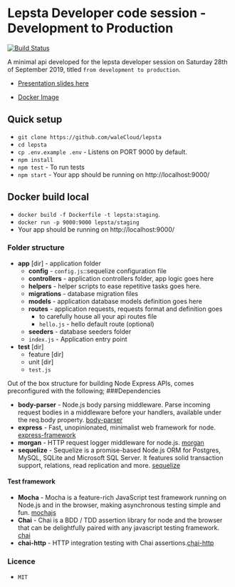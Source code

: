 # Lepsta Developer code session - Development to Production 
[![Build Status](https://travis-ci.org/waleCloud/lepsta.svg?branch=staging)](https://travis-ci.org/waleCloud/lepsta)

A minimal api developed for the lepsta developer session on Saturday 28th of September 2019, titled `from development to production`.
* [Presentation slides here](https://docs.google.com/presentation/d/1FU0f-3Xd-4NgblomPzHeU3tk7d3dOhqbgSvDdbBs_rs/edit?usp=sharing)

* [Docker Image](https://hub.docker.com/r/walecloud/lepsta/builds)

## Quick setup
* `git clone https://github.com/waleCloud/lepsta`
* `cd lepsta`
* `cp .env.example .env` - Listens on PORT 9000 by default.
* `npm install`
* `npm test` - To run tests
* `npm start` - Your app should be running on http://localhost:9000/

## Docker build local
* `docker build -f Dockerfile -t lepsta:staging`.
* `docker run -p 9000:9000 lepsta/staging`
*  Your app should be running on http://localhost:9000/

### Folder structure
- **app** [dir] - application folder
    -  **config** - `config.js`::sequelize configuration file 
    -  **controllers** - application controllers folder, app logic goes here
    -  **helpers** - helper scripts to ease repetitive tasks goes here.
    -  **migrations** - database migration files
    -  **models** - application database models definition goes here
    -  **routes** - application requests, requests format and definition goes
        -   to carefully house all your api routes file
        -   `hello.js` - hello default route (optional)
    -  **seeders** - database seeders folder
    -  `index.js` - Application entry point
- **test** [dir]
    - feature [dir]
    - unit [dir]
    - `test.js` 

Out of the box structure for building Node Express APIs, comes preconfigured with the following;
###Dependencies
* **body-parser** - Node.js body parsing middleware.
Parse incoming request bodies in a middleware before your handlers, available under the req.body property. [body-parser](https://github.com/expressjs/body-parser)
* **express** - Fast, unopinionated, minimalist web framework for node. [express-framework](https://github.com/expressjs/express)
* **morgan** - HTTP request logger middleware for node.js. [morgan](https://github.com/expressjs/morgan)
* **sequelize** - Sequelize is a promise-based Node.js ORM for Postgres, MySQL, SQLite and Microsoft SQL Server. It features solid transaction support, relations, read replication and more. [sequelize](http://docs.sequelizejs.com/)

#### Test framework
* **Mocha** - Mocha is a feature-rich JavaScript test framework running on Node.js and in the browser, making asynchronous testing simple and fun. [mochajs](https://mochajs.org/)
* **Chai** - Chai is a BDD / TDD assertion library for node and the browser that can be delightfully paired with any javascript testing framework. [chai](http://www.chaijs.com/)
* **chai-http** - HTTP integration testing with Chai assertions.[chai-http](http://www.chaijs.com/plugins/chai-http/)

### Licence
*     MIT
